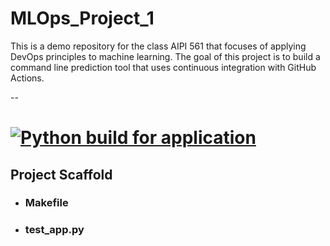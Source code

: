 # MLOps_Project_1
This is a demo repository for the class AIPI 561 that focuses of applying DevOps principles to machine learning. The goal of this project is to build a command line prediction tool that uses continuous integration with GitHub Actions. 

--
# [![Python build for application](https://github.com/BrunoValan/MLOps_Project_1/actions/workflows/project_build.yml/badge.svg)](https://github.com/BrunoValan/MLOps_Project_1/actions/workflows/project_build.yml)
## Project Scaffold

- ### Makefile
- ### test_app.py

